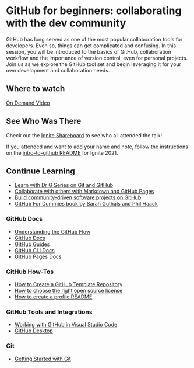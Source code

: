 # GitHub for beginners: collaborating with the dev community

GitHub has long served as one of the most popular collaboration tools for developers. Even so, things can get complicated and confusing. In this session, you will be introduced to the basics of GitHub, collaboration workflow and the importance of version control, even for personal projects. Join us as we explore the GitHub tool set and begin leveraging it for your own development and collaboration needs.

## Where to watch

[On Demand Video](https://myignite.microsoft.com/sessions/efbd16c0-6f0e-427e-aee6-e8be6e5096ec)

## See Who Was There

Check out the [Ignite Shareboard](2021-spring-ignite-shareboard.md) to see who all attended the talk! 

If you attended and want to add your name and note, follow the instructions on the [intro-to-github README](https://github.com/sguthals/talkswithdrg/blob/main/2021/spring-ignite/intro-to-github) for Ignite 2021.

## Continue Learning

- [Learn with Dr G Series on Git and GitHub](https://aka.ms/LearnWithDrG/WYDLIS_Videos)
- [Collaborate with others with Markdown and GitHub Pages](https://aka.ms/SprIgnite21/GitHub)
- [Build community-driven software projects on GitHub](https://aka.ms/SprIgnite21/GitHub2)
- [GitHub For Dummies book by Sarah Guthals and Phil Haack](https://aka.ms/LWDG/GitHubForDummies)

### GitHub Docs

- [Understanding the GitHub Flow](https://aka.ms/LWDG/GitHubFlow)
- [GitHub Docs](https://aka.ms/LWDG/GitHubDocs)
- [GitHub Guides](https://aka.ms/LWDG/GitHubGuides)
- [GitHub CLI Docs](https://aka.ms/LWDG/GitHubCLI)
- [GitHub Pages Docs](https://aka.ms/LWDG/GitHubPages)

### GitHub How-Tos

- [How to Create a GitHub Template Repository](https://aka.ms/SprIgnite21/GitHub5)
- [How to choose the right open source license](https://aka.ms/SprIgnite/GitHub4)
- [How to create a profile README](https://aka.ms/SprIgnite21/GitHub3)

### GitHub Tools and Integrations

- [Working with GitHub in Visual Studio Code](https://aka.ms/SprIgnite21/GitHub6)
- [GitHub Desktop](https://aka.ms/SprIgnite21/GitHub8)

### Git

- [Getting Started with Git](https://aka.ms/SprIgnite21/GitHub7)
